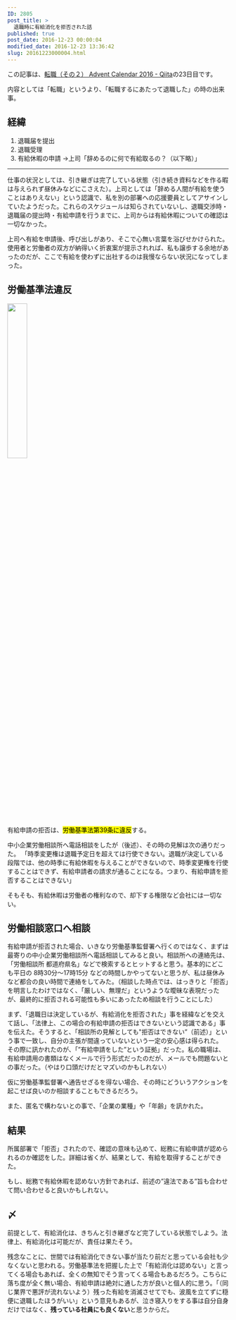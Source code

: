 ```yaml
---
ID: 2805
post_title: >
  退職時に有給消化を拒否された話
published: true
post_date: 2016-12-23 00:00:04
modified_date: 2016-12-23 13:36:42
slug: 20161223000004.html
---
```

<p class="c-alert is-info">この記事は、<a href="http://qiita.com/advent-calendar/2016/job2">転職（その２） Advent Calendar 2016 - Qiita</a>の23日目です。</p>

内容としては「転職」というより、「転職するにあたって退職した」の時の出来事。

<!--more-->

## 経緯

1. 退職届を提出
1. 退職受理
1. 有給休暇の申請
→上司「辞めるのに何で有給取るの？（以下略）」


---

仕事の状況としては、引き継ぎは完了している状態（引き続き資料などを作る暇は与えられず昼休みなどにこさえた）。上司としては「辞める人間が有給を使うことはありえない」という認識で、私を別の部署への応援要員としてアサインしていたようだった。これらのスケジュールは知らされていないし、退職交渉時・退職届の提出時・有給申請を行うまでに、上司からは有給休暇についての確認は一切なかった。

上司へ有給を申請後、呼び出しがあり、そこで心無い言葉を浴びせかけられた。使用者と労働者の双方が納得いく折衷案が提示されれば、私も譲歩する余地があったのだが、ここで有給を使わずに出社するのは我慢ならない状況になってしまった。



## 労働基準法違反

<img src="https://i.imgur.com/o7VfWiS.png" style="width:30%">

有給申請の拒否は、<mark>労働基準法第39条に違反</mark>する。

中小企業労働相談所へ電話相談をしたが（後述）、その時の見解は次の通りだった。
「時季変更権は退職予定日を超えては行使できない。退職が決定している段階では、他の時季に有給休暇を与えることができないので、時季変更権を行使することはできず、有給申請者の請求が通ることになる。つまり、有給申請を拒否することはできない」

そもそも、有給休暇は労働者の権利なので、却下する権限など会社には一切ない。


## 労働相談窓口へ相談

有給申請が拒否された場合、いきなり労働基準監督署へ行くのではなく、まずは最寄りの中小企業労働相談所へ電話相談してみると良い。相談所への連絡先は、「労働相談所 都道府県名」などで検索するとヒットすると思う。基本的にどこも平日の 8時30分～17時15分 などの時間しかやってないと思うが、私は昼休みなど都合の良い時間で連絡をしてみた。（相談した時点では、はっきりと「拒否」を明言したわけではなく、「厳しい、無理だ」というような曖昧な表現だったが、最終的に拒否される可能性も多いにあったため相談を行うことにした）

まず、「退職日は決定しているが、有給消化を拒否された」事を経緯などを交えて話し、「法律上、この場合の有給申請の拒否はできないという認識である」事を伝えた。そうすると、「相談所の見解としても"拒否はできない”（前述）」という事で一致し、自分の主張が間違っていないという一定の安心感は得られた。
その際に訊かれたのが、「”有給申請をした”という証拠」だった。私の職場は、有給申請用の書類はなくメールで行う形式だったのだが、メールでも問題ないとの事だった。（やはり口頭だけだとマズいのかもしれない）

仮に労働基準監督署へ通告せざるを得ない場合、その時にどういうアクションを起こせば良いのか相談することもできるだろう。

また、匿名で構わないとの事で、「企業の業種」や「年齢」を訊かれた。


## 結果
所属部署で「拒否」されたので、確認の意味も込めて、総務に有給申請が認められるのか確認をした。詳細は省くが、結果として、有給を取得することができた。

もし、総務で有給休暇を認めない方針であれば、前述の”違法である”旨も合わせて問い合わせると良いかもしれない。


## 〆
前提として、有給消化は、きちんと引き継ぎなど完了している状態でしよう。法律上、有給消化は可能だが、責任は果たそう。

残念なことに、世間では有給消化できない事が当たり前だと思っている会社も少なくないと思われる。労働基準法を把握した上で「有給消化は認めない」と言ってくる場合もあれば、全くの無知でそう言ってくる場合もあるだろう。こちらに落ち度が全く無い場合、有給申請は絶対に通した方が良いと個人的に思う。「（同じ業界で悪評が流れないよう）残った有給を消滅させてでも、波風を立てずに穏便に退職したほうがいい」という意見もあるが、泣き寝入りをする事は自分自身だけではなく、<b>残っている社員にも良くない</b>と思うからだ。